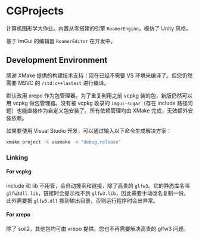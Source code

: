 # CGProjects

计算机图形学大作业。内置从零搭建的引擎 $\texttt{RoamerEngine}$，模仿了 Unity 风格。

基于 ImGui 的编辑器 $\texttt{RoamerEditor}$ 在开发中。

## Development Environment

感谢 XMake 提供的构建技术支持！现在已经不需要 VS 环境来编译了。但您仍然需要 MSVC 的 `/std:c++lastest` 进行编译。

默认改用 xrepo 作为包管理器。为了重复利用之前 vcpkg 装的包，新版仍然可以用 vcpkg 做包管理器。没有被 vcpkg 收录的 `imgui-sugar`（存在 include 路径问题）也能直接作为自定义包安装了。所有依赖管理均由 XMake 完成，无效额外安装依赖。

如果要使用 Visual Studio 开发，可以通过输入以下命令生成解决方案：

```sh
xmake project -k vsxmake -m "debug,release"
```

### Linking

#### For vcpkg

include 和 lib 不用管，会自动搜索和链接，除了高贵的 `glfw3`。它的静态库名叫 `glfw3dll.lib`，链接时会提示找不到 `glfw3.lib`，因此需要手动改名复制一份。此外需要把 `glfw3.dll` 挪到输出目录，否则运行程序时会出异常。

#### For xrepo

除了 soil2，其他包均可由 xrepo 提供。您也不再需要解决高贵的 glfw3 问题。
